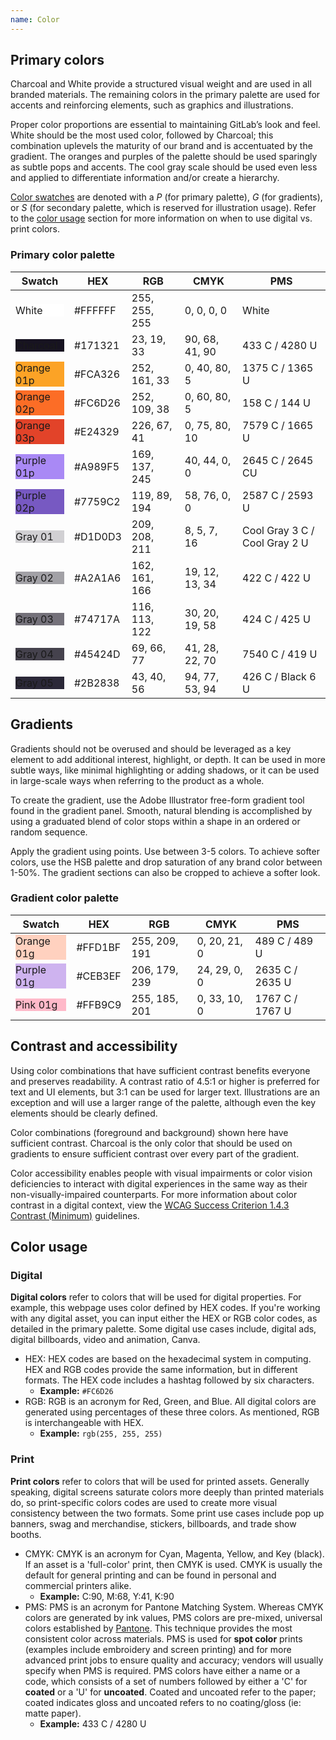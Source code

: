 ```yaml
---
name: Color
---
```


## Primary colors

Charcoal and White provide a structured visual weight and are used in all branded materials. The remaining colors in the primary palette are used for accents and reinforcing elements, such as graphics and illustrations.

Proper color proportions are essential to maintaining GitLab’s look and feel. White should be the most used color, followed by Charcoal; this combination uplevels the maturity of our brand and is accentuated by the gradient. The oranges and purples of the palette should be used sparingly as subtle pops and accents. The cool gray scale should be used even less and applied to differentiate information and/or create a hierarchy.

[Color swatches](https://drive.google.com/drive/folders/19GvtyyW638cq4p96hj8w5yloSNuIBFjg?usp=sharing) are denoted with a _P_ (for primary palette), _G_ (for gradients), or _S_ (for secondary palette, which is reserved for illustration usage). Refer to the [color usage](#color-usage) section for more information on when to use digital vs. print colors.

<figure-img label="Color use ratios" src="/img/brand/color-usage.svg"></figure-img>

### Primary color palette

| **Swatch** | **HEX** | **RGB** | **CMYK** | **PMS** |
| ------ | ------ | ------ | ------ | ------ |
| <div class="color-overview gl-p-3" style="background-color:#ffffff;"><span class="variable">White</span> </div> | #FFFFFF | 255, 255, 255 | 0, 0, 0, 0 | White |
| <div class="color-overview gl-p-3 f-inverted" style="background-color:#171321;"><span class="variable">Charcoal</span> </div> | #171321 | 23, 19, 33 | 90, 68, 41, 90 | 433 C / 4280 U |
| <div class="color-overview gl-p-3" style="background-color:#FCA326;"><span class="variable">Orange 01p</span> </div> | #FCA326 | 252, 161, 33 | 0, 40, 80, 5 | 1375 C / 1365 U |
| <div class="color-overview gl-p-3" style="background-color:#FC6D26;"><span class="variable">Orange 02p</span> </div> | #FC6D26 | 252, 109, 38 | 0, 60, 80, 5 | 158 C / 144 U |
| <div class="color-overview gl-p-3 f-inverted" style="background-color:#E24329;"><span class="variable">Orange 03p</span> </div> | #E24329 | 226, 67, 41 | 0, 75, 80, 10 | 7579 C / 1665 U |
| <div class="color-overview gl-p-3" style="background-color:#A989F5;"><span class="variable">Purple 01p</span> </div> | #A989F5 | 169, 137, 245 | 40, 44, 0, 0 | 2645 C / 2645 CU |
| <div class="color-overview gl-p-3 f-inverted" style="background-color:#7759C2;"><span class="variable">Purple 02p</span> </div> | #7759C2 | 119, 89, 194 | 58, 76, 0, 0 | 2587 C / 2593 U |
| <div class="color-overview gl-p-3" style="background-color:#D1D0D3;"><span class="variable">Gray 01</span> </div> | #D1D0D3 | 209, 208, 211 | 8, 5, 7, 16 | Cool Gray 3 C /  Cool Gray 2 U |
| <div class="color-overview gl-p-3" style="background-color:#A2A1A6;"><span class="variable">Gray 02</span> </div> | #A2A1A6 | 162, 161, 166 | 19, 12, 13, 34 | 422 C / 422 U |
| <div class="color-overview gl-p-3 f-inverted" style="background-color:#74717A;"><span class="variable">Gray 03</span> </div> | #74717A | 116, 113, 122 | 30, 20, 19, 58 | 424 C / 425 U |
| <div class="color-overview gl-p-3 f-inverted" style="background-color:#45424D;"><span class="variable">Gray 04</span> </div> | #45424D | 69, 66, 77 | 41, 28, 22, 70 | 7540 C / 419 U |
| <div class="color-overview gl-p-3 f-inverted" style="background-color:#2B2838;"><span class="variable">Gray 05</span> </div> | #2B2838 | 43, 40, 56 | 94, 77, 53, 94 | 426 C / Black 6 U |

## Gradients

Gradients should not be overused and should be leveraged as a key element to add additional interest, highlight, or depth. It can be used in more subtle ways, like minimal highlighting or adding shadows, or it can be used in large-scale ways when referring to the product as a whole.

To create the gradient, use the Adobe Illustrator free-form gradient tool found in the gradient panel. Smooth, natural blending is accomplished by using a graduated blend of color stops within a shape in an ordered or random sequence.

Apply the gradient using points. Use between 3-5 colors. To achieve softer colors, use the HSB palette and drop saturation of any brand color between 1-50%. The gradient sections can also be cropped to achieve a softer look.

### Gradient color palette

| **Swatch** | **HEX** | **RGB** | **CMYK** | **PMS** |
| ------ | ------ | ------ | ------ | ------ |
| <div class="color-overview gl-p-3" style="background-color:#FFD1BF;"><span class="variable">Orange 01g</span> </div> | #FFD1BF | 255, 209, 191 | 0, 20, 21, 0 | 489 C / 489 U |
| <div class="color-overview gl-p-3" style="background-color:#CEB3EF;"><span class="variable">Purple 01g</span> </div> | #CEB3EF | 206, 179, 239 | 24, 29, 0, 0 | 2635 C / 2635 U |
| <div class="color-overview gl-p-3" style="background-color:#FFB9C9;"><span class="variable">Pink 01g</span> </div> | #FFB9C9 | 255, 185, 201 | 0, 33, 10, 0 | 1767 C / 1767 U |

## Contrast and accessibility

Using color combinations that have sufficient contrast benefits everyone and preserves readability. A contrast ratio of 4.5:1 or higher is preferred for text and UI elements, but 3:1 can be used for larger text. Illustrations are an exception and will use a larger range of the palette, although even the key elements should be clearly defined.

Color combinations (foreground and background) shown here have sufficient contrast. Charcoal is the only color that should be used on gradients to ensure sufficient contrast over every part of the gradient.

Color accessibility enables people with visual impairments or color vision deficiencies to interact with digital experiences in the same way as their non-visually-impaired counterparts. For more information about color contrast in a digital context, view the [WCAG Success Criterion 1.4.3 Contrast (Minimum)](https://www.w3.org/TR/WCAG21/#contrast-minimum) guidelines.

## Color usage

### Digital 

**Digital colors** refer to colors that will be used for digital properties. For example, this webpage uses color defined by HEX codes. If you're working with any digital asset, you can input either the HEX or RGB color codes, as detailed in the primary palette. Some digital use cases include, digital ads, digital billboards, video and animation, Canva.

- HEX: HEX codes are based on the hexadecimal system in computing. HEX and RGB codes provide the same information, but in different formats. The HEX code includes a hashtag followed by six characters. 
   - **Example:** `#FC6D26`
- RGB: RGB is an acronym for Red, Green, and Blue. All digital colors are generated using percentages of these three colors. As mentioned, RGB is interchangeable with HEX. 
   - **Example:** `rgb(255, 255, 255)`

### Print  

**Print colors** refer to colors that will be used for printed assets. Generally speaking, digital screens saturate colors more deeply than printed materials do, so print-specific colors codes are used to create more visual consistency between the two formats. Some print use cases include pop up banners, swag and merchandise, stickers, billboards, and trade show booths.

- CMYK: CMYK is an acronym for Cyan, Magenta, Yellow, and Key (black). If an asset is a 'full-color' print, then CMYK is used. CMYK is usually the default for general printing and can be found in personal and commercial printers alike.
   - **Example:** C:90, M:68, Y:41, K:90
- PMS: PMS is an acronym for Pantone Matching System. Whereas CMYK colors are generated by ink values, PMS colors are pre-mixed, universal colors established by [Pantone](https://www.pantone.com/). This technique provides the most consistent color across materials. PMS is used for **spot color** prints (examples include embroidery and screen printing) and for more advanced print jobs to ensure quality and accuracy; vendors will usually specify when PMS is required. PMS colors have either a name or a code, which consists of a set of numbers followed by either a 'C' for **coated** or a 'U' for **uncoated**. Coated and uncoated refer to the paper; coated indicates gloss and uncoated refers to no coating/gloss (ie: matte paper).
   - **Example:** 433 C / 4280 U

